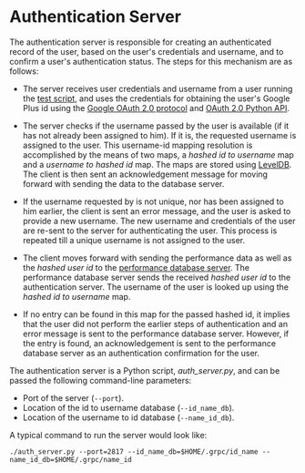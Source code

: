 # Authentication Server

The authentication server is responsible for creating an authenticated record of the user, based on the user's credentials and username, and to confirm a user's authentication status. The steps for this mechanism are as follows:

- The server receives user credentials and username from a user running the [test script](../../performance_db_script/run_perf_db_test.py), and uses the credentials for obtaining the user's Google Plus id using the [Google OAuth 2.0 protocol](https://developers.google.com/identity/protocols/OAuth2) and [OAuth 2.0 Python API](https://developers.google.com/api-client-library/python/guide/aaa_oauth).

- The server checks if the username passed by the user is available (if it has not already been assigned to him). If it is, the requested username is assigned to the user. This username-id mapping resolution is accomplished by the means of two maps, a _hashed id to username_ map and a _username to hashed id_ map. The maps are stored using [LevelDB](http://leveldb.org/). The client is then sent an acknowledgement message for moving forward with sending the data to the database server.

- If the username requested by is not unique, nor has been assigned to him earlier, the client is sent an error message, and the user is asked to provide a new username. The new username and credentials of the user are re-sent to the server for authenticating the user. This process is repeated till a unique username is not assigned to the user.

- The client moves forward with sending the performance data as well as the _hashed user id_ to the [performance database server](../data_server). The performance database server sends the received _hashed user id_ to the authentication server. The username of the user is looked up using the _hashed id to username_ map.

- If no entry can be found in this map for the passed hashed id, it implies that the user did not perform the earlier steps of authentication and an error message is sent to the performance database server. However, if the entry is found, an acknowledgement is sent to the performance database server as an authentication confirmation for the user.

The authentication server is a Python script, _auth_server.py_, and can be passed the following command-line parameters:

- Port of the server (`--port`).
- Location of the id to username database (`--id_name_db`).
- Location of the username to id database (`--name_id_db`).

A typical command to run the server would look like:

    ./auth_server.py --port=2817 --id_name_db=$HOME/.grpc/id_name --name_id_db=$HOME/.grpc/name_id
